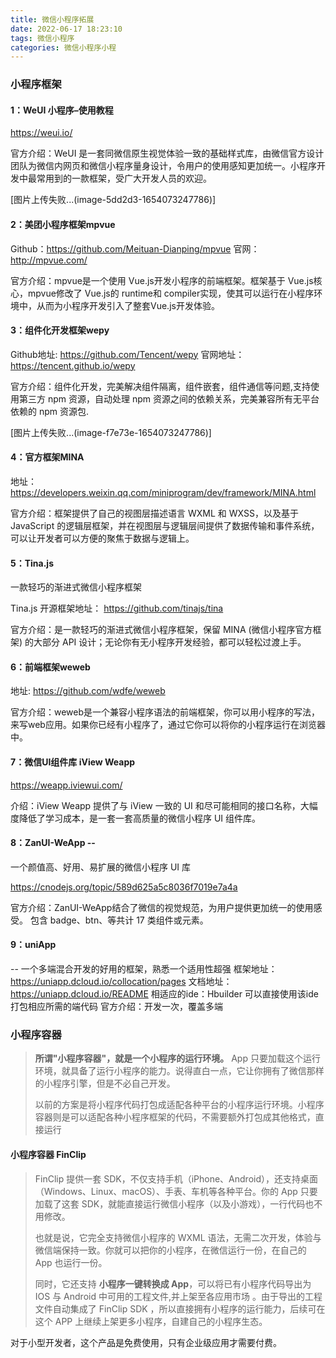 ```yaml
---
title: 微信小程序拓展
date: 2022-06-17 18:23:10
tags: 微信小程序
categories: 微信小程序小程
---
```

### 小程序框架

#### 1：WeUI 小程序–使用教程

https://weui.io/

官方介绍：WeUI 是一套同微信原生视觉体验一致的基础样式库，由微信官方设计团队为微信内网页和微信小程序量身设计，令用户的使用感知更加统一。小程序开发中最常用到的一款框架，受广大开发人员的欢迎。

[图片上传失败...(image-5dd2d3-1654073247786)]

#### 2：美团小程序框架mpvue

Github：https://github.com/Meituan-Dianping/mpvue 官网： http://mpvue.com/

官方介绍：mpvue是一个使用 Vue.js开发小程序的前端框架。框架基于 Vue.js核心，mpvue修改了 Vue.js的 runtime和 compiler实现，使其可以运行在小程序环境中，从而为小程序开发引入了整套Vue.js开发体验。

#### 3：组件化开发框架wepy

Github地址: https://github.com/Tencent/wepy 官网地址： https://tencent.github.io/wepy

官方介绍：组件化开发，完美解决组件隔离，组件嵌套，组件通信等问题,支持使用第三方 npm 资源，自动处理 npm 资源之间的依赖关系，完美兼容所有无平台依赖的 npm 资源包.

[图片上传失败...(image-f7e73e-1654073247786)]

#### 4：官方框架MINA

地址：https://developers.weixin.qq.com/miniprogram/dev/framework/MINA.html

官方介绍：框架提供了自己的视图层描述语言 WXML 和 WXSS，以及基于 JavaScript 的逻辑层框架，并在视图层与逻辑层间提供了数据传输和事件系统，可以让开发者可以方便的聚焦于数据与逻辑上。

#### 5：Tina.js

 一款轻巧的渐进式微信小程序框架

Tina.js 开源框架地址： https://github.com/tinajs/tina

官方介绍：是一款轻巧的渐进式微信小程序框架，保留 MINA (微信小程序官方框架) 的大部分 API 设计；无论你有无小程序开发经验，都可以轻松过渡上手。

#### 6：前端框架weweb

地址: https://github.com/wdfe/weweb

官方介绍：weweb是一个兼容小程序语法的前端框架，你可以用小程序的写法，来写web应用。如果你已经有小程序了，通过它你可以将你的小程序运行在浏览器中。

#### 7：微信UI组件库 iView Weapp

https://weapp.iviewui.com/

介绍：iView Weapp 提供了与 iView 一致的 UI 和尽可能相同的接口名称，大幅度降低了学习成本，是一套一套高质量的微信小程序 UI 组件库。

#### 8：ZanUI-WeApp --

 一个颜值高、好用、易扩展的微信小程序 UI 库

https://cnodejs.org/topic/589d625a5c8036f7019e7a4a

官方介绍：ZanUI-WeApp结合了微信的视觉规范，为用户提供更加统一的使用感受。 包含 badge、btn、等共计 17 类组件或元素。

#### 9：uniApp 

-- 一个多端混合开发的好用的框架，熟悉一个适用性超强
框架地址： https://uniapp.dcloud.io/collocation/pages 文档地址： https://uniapp.dcloud.io/README 相适应的ide：Hbuilder 可以直接使用该ide打包相应所需的端代码 官方介绍：开发一次，覆盖多端



### 小程序容器

> **所谓"小程序容器"，就是一个小程序的运行环境。** App 只要加载这个运行环境，就具备了运行小程序的能力。说得直白一点，它让你拥有了微信那样的小程序引擎，但是不必自己开发。
>
> 以前的方案是将小程序代码打包成适配各种平台的小程序运行环境。小程序容器则是可以适配各种小程序框架的代码，不需要额外打包成其他格式，直接运行

#### 小程序容器 FinClip

> FinClip 提供一套 SDK，不仅支持手机（iPhone、Android），还支持桌面（Windows、Linux、macOS）、手表、车机等各种平台。你的 App 只要加载了这套 SDK，就能直接运行微信小程序（以及小游戏），一行代码也不用修改。
>
> 也就是说，它完全支持微信小程序的 WXML 语法，无需二次开发，体验与微信端保持一致。你就可以把你的小程序，在微信运行一份，在自己的 App 也运行一份。
>
> 同时，它还支持 **小程序一键转换成 App**，可以将已有小程序代码导出为 IOS 与 Android 中可用的工程文件,并上架至各应用市场 。由于导出的工程文件自动集成了 FinClip SDK ，所以直接拥有小程序的运行能力，后续可在这个 APP 上继续上架更多小程序，自建自己的小程序生态。
>
> 

对于小型开发者，这个产品是免费使用，只有企业级应用才需要付费。